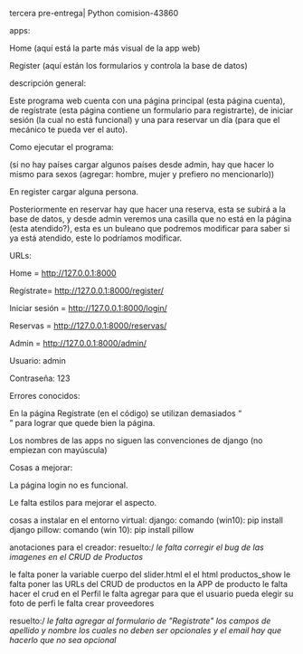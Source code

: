 tercera pre-entrega| Python comision-43860 

  

apps: 

Home (aquí está la parte más visual de la app web) 

Register (aquí están los formularios y controla la base de datos) 

  

descripción general: 

Este programa web cuenta con una página principal (esta página cuenta), de regístrate (esta página contiene un formulario para registrarte), de iniciar sesión (la cual no está funcional) y una para reservar un día (para que el mecánico te pueda ver el auto). 

Como ejecutar el programa: 

(si no hay países cargar algunos países desde admin, hay que hacer lo mismo para sexos (agregar: hombre, mujer y prefiero no mencionarlo)) 

En register cargar alguna persona. 

Posteriormente en reservar hay que hacer una reserva, esta se subirá a la base de datos, y desde admin veremos una casilla que no está en la página (esta atendido?), esta es un buleano que podremos modificar para saber si ya está atendido, este lo podríamos modificar. 

 

URLs: 

Home = http://127.0.0.1:8000 

Regístrate= http://127.0.0.1:8000/register/ 

Iniciar sesión = http://127.0.0.1:8000/login/ 

Reservas = http://127.0.0.1:8000/reservas/ 

Admin = http://127.0.0.1:8000/admin/ 

Usuario: admin 

Contraseña: 123 

 

Errores conocidos: 

En la página Regístrate (en el código) se utilizan demasiados “<br>” para lograr que quede bien la página. 

Los nombres de las apps no siguen las convenciones de django (no empiezan con mayúscula) 

 

Cosas a mejorar: 

La página login no es funcional. 

Le falta estilos para mejorar el aspecto.

cosas a instalar en el entorno virtual:
django: comando (win10): pip install django
pillow: comando (win 10): pip install pillow

anotaciones para el creador:
resuelto:/  *le falta corregir el bug de las imagenes en el CRUD de Productos*

le falta poner la variable cuerpo del slider.html el el html productos_show
le falta poner las URLs del CRUD de productos en la APP de producto
le falta hacer el crud en el Perfil
le falta agregar para que el usuario pueda elegir su foto de perfi
le falta crear proveedores

resuelto:/  *le falta agregar al formulario de "Registrate" los campos de apellido y nombre los cuales no deben ser opcionales y el email hay que hacerlo que no sea opcional*

